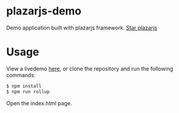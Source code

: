 # plazarjs-demo
Demo application built with plazarjs framework. <a href="https://github.com/ProticM/plazar-js">Star plazarjs</a>

# Usage

View a livedemo <a href="http://www.plazarjs.com/livedemo">here</a>, or clone the repository and run the following commands:

```javascript
$ npm install
$ npm run rollup
```

Open the index.html page.
